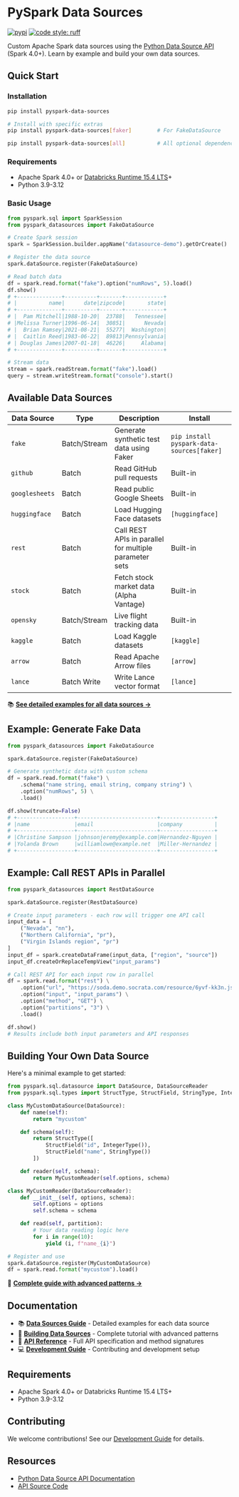 # PySpark Data Sources

[![pypi](https://img.shields.io/pypi/v/pyspark-data-sources.svg?color=blue)](https://pypi.org/project/pyspark-data-sources/)
[![code style: ruff](https://img.shields.io/endpoint?url=https://raw.githubusercontent.com/astral-sh/ruff/main/assets/badge/v2.json)](https://github.com/astral-sh/ruff)

Custom Apache Spark data sources using the [Python Data Source API](https://spark.apache.org/docs/4.0.0/api/python/tutorial/sql/python_data_source.html) (Spark 4.0+). Learn by example and build your own data sources.

## Quick Start

### Installation

```bash
pip install pyspark-data-sources

# Install with specific extras
pip install pyspark-data-sources[faker]        # For FakeDataSource

pip install pyspark-data-sources[all]          # All optional dependencies
```

### Requirements
- Apache Spark 4.0+ or [Databricks Runtime 15.4 LTS](https://docs.databricks.com/aws/en/release-notes/runtime/15.4lts)+
- Python 3.9-3.12

### Basic Usage

```python
from pyspark.sql import SparkSession
from pyspark_datasources import FakeDataSource

# Create Spark session
spark = SparkSession.builder.appName("datasource-demo").getOrCreate()

# Register the data source
spark.dataSource.register(FakeDataSource)

# Read batch data
df = spark.read.format("fake").option("numRows", 5).load()
df.show()
# +--------------+----------+-------+------------+
# |          name|      date|zipcode|       state|
# +--------------+----------+-------+------------+
# |  Pam Mitchell|1988-10-20|  23788|   Tennessee|
# |Melissa Turner|1996-06-14|  30851|      Nevada|
# |  Brian Ramsey|2021-08-21|  55277|  Washington|
# |  Caitlin Reed|1983-06-22|  89813|Pennsylvania|
# | Douglas James|2007-01-18|  46226|     Alabama|
# +--------------+----------+-------+------------+

# Stream data
stream = spark.readStream.format("fake").load()
query = stream.writeStream.format("console").start()
```

## Available Data Sources

| Data Source | Type | Description | Install |
|-------------|------|-------------|---------|
| `fake` | Batch/Stream | Generate synthetic test data using Faker | `pip install pyspark-data-sources[faker]` |
| `github` | Batch | Read GitHub pull requests | Built-in |
| `googlesheets` | Batch | Read public Google Sheets | Built-in |
| `huggingface` | Batch | Load Hugging Face datasets | `[huggingface]` |
| `rest` | Batch | Call REST APIs in parallel for multiple parameter sets | Built-in |
| `stock` | Batch | Fetch stock market data (Alpha Vantage) | Built-in |
| `opensky` | Batch/Stream | Live flight tracking data | Built-in |
| `kaggle` | Batch | Load Kaggle datasets | `[kaggle]` |
| `arrow` | Batch | Read Apache Arrow files | `[arrow]` |
| `lance` | Batch Write | Write Lance vector format | `[lance]` |

📚 **[See detailed examples for all data sources →](docs/data-sources-guide.md)**

## Example: Generate Fake Data

```python
from pyspark_datasources import FakeDataSource

spark.dataSource.register(FakeDataSource)

# Generate synthetic data with custom schema
df = spark.read.format("fake") \
    .schema("name string, email string, company string") \
    .option("numRows", 5) \
    .load()

df.show(truncate=False)
# +------------------+-------------------------+-----------------+
# |name              |email                    |company          |
# +------------------+-------------------------+-----------------+
# |Christine Sampson |johnsonjeremy@example.com|Hernandez-Nguyen |
# |Yolanda Brown     |williamlowe@example.net  |Miller-Hernandez |
# +------------------+-------------------------+-----------------+
```

## Example: Call REST APIs in Parallel

```python
from pyspark_datasources import RestDataSource

spark.dataSource.register(RestDataSource)

# Create input parameters - each row will trigger one API call
input_data = [
    ("Nevada", "nn"),
    ("Northern California", "pr"),
    ("Virgin Islands region", "pr")
]
input_df = spark.createDataFrame(input_data, ["region", "source"])
input_df.createOrReplaceTempView("input_params")

# Call REST API for each input row in parallel
df = spark.read.format("rest") \
    .option("url", "https://soda.demo.socrata.com/resource/6yvf-kk3n.json") \
    .option("input", "input_params") \
    .option("method", "GET") \
    .option("partitions", "3") \
    .load()

df.show()
# Results include both input parameters and API responses
```

## Building Your Own Data Source

Here's a minimal example to get started:

```python
from pyspark.sql.datasource import DataSource, DataSourceReader
from pyspark.sql.types import StructType, StructField, StringType, IntegerType

class MyCustomDataSource(DataSource):
    def name(self):
        return "mycustom"

    def schema(self):
        return StructType([
            StructField("id", IntegerType()),
            StructField("name", StringType())
        ])

    def reader(self, schema):
        return MyCustomReader(self.options, schema)

class MyCustomReader(DataSourceReader):
    def __init__(self, options, schema):
        self.options = options
        self.schema = schema

    def read(self, partition):
        # Your data reading logic here
        for i in range(10):
            yield (i, f"name_{i}")

# Register and use
spark.dataSource.register(MyCustomDataSource)
df = spark.read.format("mycustom").load()
```

📖 **[Complete guide with advanced patterns →](docs/building-data-sources.md)**

## Documentation

- 📚 **[Data Sources Guide](docs/data-sources-guide.md)** - Detailed examples for each data source
- 🔧 **[Building Data Sources](docs/building-data-sources.md)** - Complete tutorial with advanced patterns
- 📖 **[API Reference](docs/api-reference.md)** - Full API specification and method signatures
- 💻 **[Development Guide](contributing/DEVELOPMENT.md)** - Contributing and development setup

## Requirements

- Apache Spark 4.0+ or Databricks Runtime 15.4 LTS+
- Python 3.9-3.12

## Contributing

We welcome contributions! See our [Development Guide](contributing/DEVELOPMENT.md) for details.

## Resources

- [Python Data Source API Documentation](https://spark.apache.org/docs/4.0.0/api/python/tutorial/sql/python_data_source.html)
- [API Source Code](https://github.com/apache/spark/blob/master/python/pyspark/sql/datasource.py)
